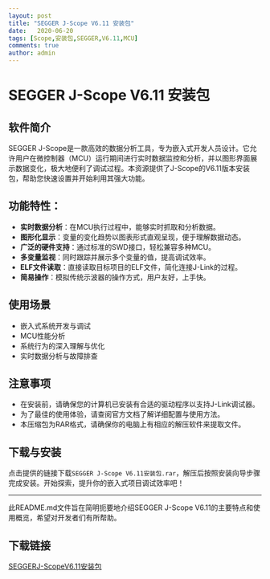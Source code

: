 ```yaml
---
layout: post
title: "SEGGER J-Scope V6.11 安装包"
date:   2020-06-20
tags: [Scope,安装包,SEGGER,V6.11,MCU]
comments: true
author: admin
---
```

# SEGGER J-Scope V6.11 安装包

## 软件简介
SEGGER J-Scope是一款高效的数据分析工具，专为嵌入式开发人员设计。它允许用户在微控制器（MCU）运行期间进行实时数据监控和分析，并以图形界面展示数据变化，极大地便利了调试过程。本资源提供了J-Scope的V6.11版本安装包，帮助您快速设置并开始利用其强大功能。

## 功能特性：
- **实时数据分析**：在MCU执行过程中，能够实时抓取和分析数据。
- **图形化显示**：变量的变化趋势以图表形式直观呈现，便于理解数据动态。
- **广泛的硬件支持**：通过标准的SWD接口，轻松兼容多种MCU。
- **多变量监视**：同时跟踪并展示多个变量的值，提高调试效率。
- **ELF文件读取**：直接读取目标项目的ELF文件，简化连接J-Link的过程。
- **简易操作**：模拟传统示波器的操作方式，用户友好，上手快。

## 使用场景
- 嵌入式系统开发与调试
- MCU性能分析
- 系统行为的深入理解与优化
- 实时数据分析与故障排查

## 注意事项
- 在安装前，请确保您的计算机已安装有合适的驱动程序以支持J-Link调试器。
- 为了最佳的使用体验，请查阅官方文档了解详细配置与使用方法。
- 本压缩包为RAR格式，请确保你的电脑上有相应的解压软件来提取文件。

## 下载与安装
点击提供的链接下载`SEGGER J-Scope V6.11安装包.rar`，解压后按照安装向导步骤完成安装。开始探索，提升你的嵌入式项目调试效率吧！

---

此README.md文件旨在简明扼要地介绍SEGGER J-Scope V6.11的主要特点和使用概览，希望对开发者们有所帮助。

## 下载链接

[SEGGERJ-ScopeV6.11安装包](https://pan.quark.cn/s/52bda1f4fbb9)